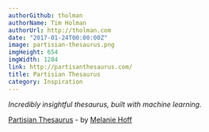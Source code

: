 ```yaml
---
authorGithub: tholman
authorName: Tim Holman
authorUrl: http://tholman.com
date: "2017-01-24T00:00:00Z"
image: partisian-thesaurus.png
imgHeight: 654
imgWidth: 1284
link: http://partisanthesaurus.com/
title: Partisian Thesaurus
category: Inspiration
---
```


_Incredibly insightful thesaurus, built with machine learning._

[Partisian Thesaurus](http://partisanthesaurus.com/) - by [Melanie Hoff](https://melanie-hoff.com/)
